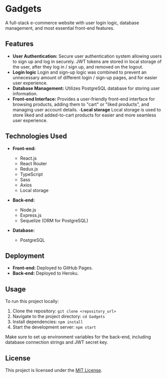 # Gadgets

A full-stack e-commerce website with user login logic, database management, and most essential front-end features.

## Features

- **User Authentication:** Secure user authentication system allowing users to sign up and log in securely. JWT tokens are stored in local storage of the user, after they log in / sign up, and removed on the logout.
- **Login logic** Login and sign-up logic was combined to prevent an unnecessary amount of different login / sign-up pages, and for easier user experience.
- **Database Management:** Utilizes PostgreSQL database for storing user information.
- **Front-end Interface:** Provides a user-friendly front-end interface for browsing products, adding them to "cart" or "liked products", and managing user account details.
-**Local storage** Local storage is used to store liked and added-to-cart products for easier and more seamless user experience.

## Technologies Used

- **Front-end:**
  - React.js
  - React Router
  - Redux.js
  - TypeScript
  - Sass
  - Axios
  - Local storage

- **Back-end:**
  - Node.js
  - Express.js
  - Sequelize (ORM for PostgreSQL)

- **Database:**
  - PostgreSQL

## Deployment

- **Front-end:** Deployed to GitHub Pages.
- **Back-end:** Deployed to Heroku.

## Usage

To run this project locally:

1. Clone the repository: `git clone <repository_url>`
2. Navigate to the project directory: `cd Gadgets`
3. Install dependencies: `npm install`
4. Start the development server: `npm start`

Make sure to set up environment variables for the back-end, including database connection strings and JWT secret key.

## License

This project is licensed under the [MIT License](https://opensource.org/licenses/MIT).

